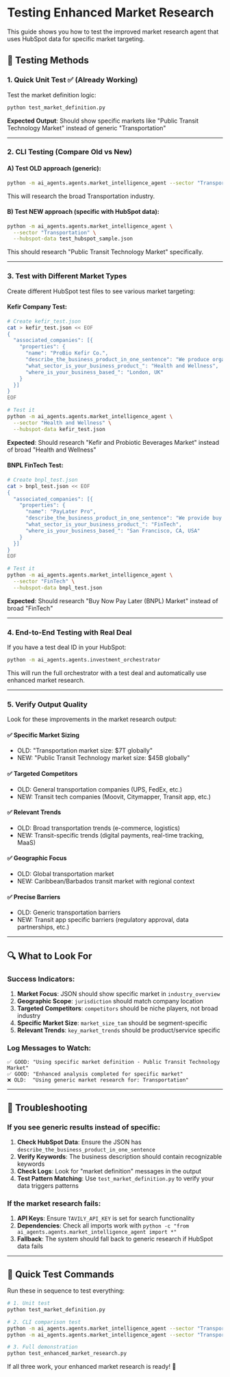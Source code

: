 # Testing Enhanced Market Research

This guide shows you how to test the improved market research agent that uses HubSpot data for specific market targeting.

## 🧪 Testing Methods

### 1. Quick Unit Test ✅ (Already Working)

Test the market definition logic:

```bash
python test_market_definition.py
```

**Expected Output**: Should show specific markets like "Public Transit Technology Market" instead of generic "Transportation"

---

### 2. CLI Testing (Compare Old vs New)

#### A) Test OLD approach (generic):

```bash
python -m ai_agents.agents.market_intelligence_agent --sector "Transportation"
```

This will research the broad Transportation industry.

#### B) Test NEW approach (specific with HubSpot data):

```bash
python -m ai_agents.agents.market_intelligence_agent \
  --sector "Transportation" \
  --hubspot-data test_hubspot_sample.json
```

This should research "Public Transit Technology Market" specifically.

---

### 3. Test with Different Market Types

Create different HubSpot test files to see various market targeting:

#### Kefir Company Test:

```bash
# Create kefir_test.json
cat > kefir_test.json << EOF
{
  "associated_companies": [{
    "properties": {
      "name": "ProBio Kefir Co.",
      "describe_the_business_product_in_one_sentence": "We produce organic kefir and probiotic beverages for health-conscious consumers.",
      "what_sector_is_your_business_product_": "Health and Wellness",
      "where_is_your_business_based_": "London, UK"
    }
  }]
}
EOF

# Test it
python -m ai_agents.agents.market_intelligence_agent \
  --sector "Health and Wellness" \
  --hubspot-data kefir_test.json
```

**Expected**: Should research "Kefir and Probiotic Beverages Market" instead of broad "Health and Wellness"

#### BNPL FinTech Test:

```bash
# Create bnpl_test.json
cat > bnpl_test.json << EOF
{
  "associated_companies": [{
    "properties": {
      "name": "PayLater Pro",
      "describe_the_business_product_in_one_sentence": "We provide buy now pay later solutions for online retailers.",
      "what_sector_is_your_business_product_": "FinTech",
      "where_is_your_business_based_": "San Francisco, CA, USA"
    }
  }]
}
EOF

# Test it
python -m ai_agents.agents.market_intelligence_agent \
  --sector "FinTech" \
  --hubspot-data bnpl_test.json
```

**Expected**: Should research "Buy Now Pay Later (BNPL) Market" instead of broad "FinTech"

---

### 4. End-to-End Testing with Real Deal

If you have a test deal ID in your HubSpot:

```bash
python -m ai_agents.agents.investment_orchestrator
```

This will run the full orchestrator with a test deal and automatically use enhanced market research.

---

### 5. Verify Output Quality

Look for these improvements in the market research output:

#### ✅ **Specific Market Sizing**

- OLD: "Transportation market size: $7T globally"
- NEW: "Public Transit Technology market size: $45B globally"

#### ✅ **Targeted Competitors**

- OLD: General transportation companies (UPS, FedEx, etc.)
- NEW: Transit tech companies (Moovit, Citymapper, Transit app, etc.)

#### ✅ **Relevant Trends**

- OLD: Broad transportation trends (e-commerce, logistics)
- NEW: Transit-specific trends (digital payments, real-time tracking, MaaS)

#### ✅ **Geographic Focus**

- OLD: Global transportation market
- NEW: Caribbean/Barbados transit market with regional context

#### ✅ **Precise Barriers**

- OLD: Generic transportation barriers
- NEW: Transit app specific barriers (regulatory approval, data partnerships, etc.)

---

## 🔍 What to Look For

### Success Indicators:

1. **Market Focus**: JSON should show specific market in `industry_overview`
2. **Geographic Scope**: `jurisdiction` should match company location
3. **Targeted Competitors**: `competitors` should be niche players, not broad industry
4. **Specific Market Size**: `market_size_tam` should be segment-specific
5. **Relevant Trends**: `key_market_trends` should be product/service specific

### Log Messages to Watch:

```
✅ GOOD: "Using specific market definition - Public Transit Technology Market"
✅ GOOD: "Enhanced analysis completed for specific market"
❌ OLD:  "Using generic market research for: Transportation"
```

---

## 🚨 Troubleshooting

### If you see generic results instead of specific:

1. **Check HubSpot Data**: Ensure the JSON has `describe_the_business_product_in_one_sentence`
2. **Verify Keywords**: The business description should contain recognizable keywords
3. **Check Logs**: Look for "market definition" messages in the output
4. **Test Pattern Matching**: Use `test_market_definition.py` to verify your data triggers patterns

### If the market research fails:

1. **API Keys**: Ensure `TAVILY_API_KEY` is set for search functionality
2. **Dependencies**: Check all imports work with `python -c "from ai_agents.agents.market_intelligence_agent import *"`
3. **Fallback**: The system should fall back to generic research if HubSpot data fails

---

## 🎯 Quick Test Commands

Run these in sequence to test everything:

```bash
# 1. Unit test
python test_market_definition.py

# 2. CLI comparison test
python -m ai_agents.agents.market_intelligence_agent --sector "Transportation"
python -m ai_agents.agents.market_intelligence_agent --sector "Transportation" --hubspot-data test_hubspot_sample.json

# 3. Full demonstration
python test_enhanced_market_research.py
```

If all three work, your enhanced market research is ready! 🚀
